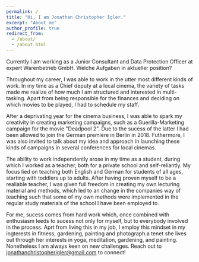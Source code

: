 ```yaml
---
permalink: /
title: "Hi, I am Jonathan Christopher Igler."
excerpt: "About me"
author_profile: true
redirect_from: 
  - /about/
  - /about.html
---
```


Currently I am working as a Junior Consultant and Data Protection Officer at expert Warenbetrieb GmbH. Welche Aufgaben in aktueller position?

Throughout my career, I was able to work in the utter most different kinds of work. In my time as a Chief deputy at a local cinema, the variety of tasks made me realize of how much I am structured and interested in multi-tasking. Apart from being responsible for the finances and deciding on which movies to be played, I had to schedule my staff. 

After a deprivating year for the cinema business, I was able to spark my creativity in creating marketing campaigns, such as a Guerilla-Marketing campaign for the movie "Deadpool 2". Due to the sucess of the latter I had been allowed to join the German premiere in Berlin in 2018. Futhermore, I was also invited to talk about my idea and approach in launching these kinds of campaigns in several conferences for local cinemas.

The ability to work independently arose in my time as a student, during which I worked as a teacher, both for a private school and self-reliantly. My focus lied on teaching both English and German for students of all ages, starting with toddlers up to adults. After having proven myself to be a realiable teacher, I was given full freedom in creating my own lecturing material and methods, which led to an change in the companies way of teaching such that some of my own methods were implemented in the regular study materials of the school I have been employed to. 

For me, sucess comes from hard work which, once combined with enthusiasm leeds to sucess not only for myself, but to everybody involved in the process. Aprt from living this in my job, I employ this mindset in my ingterests in fitness, gardening, painting and photograph.a tenet she lives out through her interests in yoga, meditation, gardening, and painting. Nonetheless I am always keen on new challenges. Reach out to jonathanchristopherigler@gmail.com to connect!

